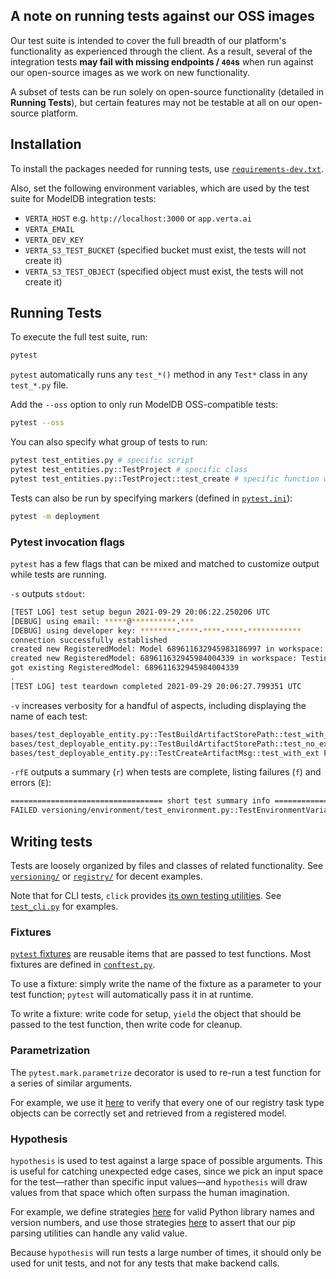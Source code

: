 ## A note on running tests against our OSS images

Our test suite is intended to cover the full breadth of our platform's functionality as experienced through the client. As a result, several of the integration tests **may fail with missing endpoints / `404`s** when run against our open-source images as we work on new functionality.

A subset of tests can be run solely on open-source functionality (detailed in **Running Tests**), but certain features may not be testable at all on our open-source platform.

## Installation

To install the packages needed for running tests, use [`requirements-dev.txt`](../requirements-dev.txt).

Also, set the following environment variables, which are used by the test suite for ModelDB integration tests:
- `VERTA_HOST` e.g. `http://localhost:3000` or `app.verta.ai`
- `VERTA_EMAIL`
- `VERTA_DEV_KEY`
- `VERTA_S3_TEST_BUCKET` (specified bucket must exist, the tests will not create it)
- `VERTA_S3_TEST_OBJECT` (specified object must exist, the tests will not create it)

## Running Tests

To execute the full test suite, run:
```bash
pytest
```
`pytest` automatically runs any `test_*()` method in any `Test*` class in any `test_*.py` file.

Add the `--oss` option to only run ModelDB OSS-compatible tests:
```bash
pytest --oss
```

You can also specify what group of tests to run:
```bash
pytest test_entities.py # specific script
pytest test_entities.py::TestProject # specific class
pytest test_entities.py::TestProject::test_create # specific function within specific class
```

Tests can also be run by specifying markers (defined in [`pytest.ini`](pytest.ini)):
```bash
pytest -m deployment
```

### Pytest invocation flags

`pytest` has a few flags that can be mixed and matched to customize output while tests are running.

`-s` outputs `stdout`:

```bash
[TEST LOG] test setup begun 2021-09-29 20:06:22.250206 UTC
[DEBUG] using email: *****@**********.***
[DEBUG] using developer key: ********-****-****-****-************
connection successfully established
created new RegisteredModel: Model 689611632945983186997 in workspace: Testing
created new RegisteredModel: 689611632945984004339 in workspace: Testing
got existing RegisteredModel: 689611632945984004339
.
[TEST LOG] test teardown completed 2021-09-29 20:06:27.799351 UTC
```

`-v` increases verbosity for a handful of aspects, including displaying the name of each test:

```bash
bases/test_deployable_entity.py::TestBuildArtifactStorePath::test_with_ext PASSED                [ 33%]
bases/test_deployable_entity.py::TestBuildArtifactStorePath::test_no_ext PASSED                  [ 66%]
bases/test_deployable_entity.py::TestCreateArtifactMsg::test_with_ext PASSED                     [100%]
```

`-rfE` outputs a summary (`r`) when tests are complete, listing failures (`f`) and errors (`E`):

```bash
================================== short test summary info ===================================
FAILED versioning/environment/test_environment.py::TestEnvironmentVariables::test_empty[None]
```

## Writing tests

Tests are loosely organized by files and classes of related functionality. See [`versioning/`](https://github.com/VertaAI/modeldb/tree/main/client/verta/tests/versioning) or [`registry/`](https://github.com/VertaAI/modeldb/tree/main/client/verta/tests/registry) for decent examples.

Note that for CLI tests, `click` provides [its own testing utilities](https://click.palletsprojects.com/en/7.x/testing/). See [`test_cli.py`](test_cli.py) for examples.

### Fixtures

[`pytest` fixtures](https://docs.pytest.org/en/stable/fixture.html) are reusable items that are passed to test functions.
Most fixtures are defined in [`conftest.py`](conftest.py).

To use a fixture: simply write the name of the fixture as a parameter to your test function; `pytest` will automatically pass it in at runtime.

To write a fixture: write code for setup, `yield` the object that should be passed to the test function, then write code for cleanup.

### Parametrization

The `pytest.mark.parametrize` decorator is used to re-run a test function for a series of similar arguments.

For example, we use it [here](https://github.com/VertaAI/modeldb/blob/b1c0106/client/verta/tests/registry/test_model.py#L137-L150) to verify that every one of our registry task type objects can be correctly set and retrieved from a registered model.

### Hypothesis

`hypothesis` is used to test against a large space of possible arguments. This is useful for catching unexpected edge cases, since we pick an input space for the test—rather than specific input values—and `hypothesis` will draw values from that space which often surpass the human imagination.

For example, we define strategies [here](https://github.com/VertaAI/modeldb/blob/b1c0106/client/verta/tests/test_utils/test_pip_requirements.py#L21-L35) for valid Python library names and version numbers, and use those strategies [here](https://github.com/VertaAI/modeldb/blob/b1c0106/client/verta/tests/test_utils/test_pip_requirements.py#L151-L166) to assert that our pip parsing utilities can handle any valid value.

Because `hypothesis` will run tests a large number of times, it should only be used for unit tests, and not for any tests that make backend calls.
